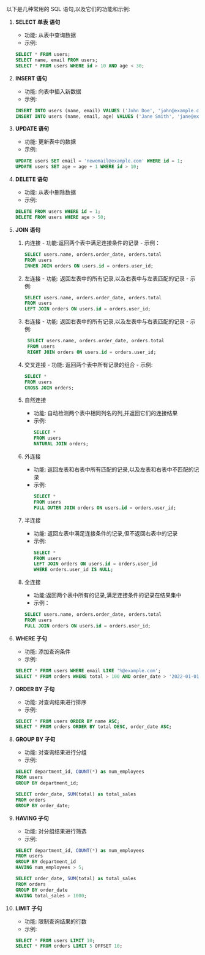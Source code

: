 以下是几种常用的 SQL 语句,以及它们的功能和示例:
1. **SELECT 单表 语句**
   - 功能: 从表中查询数据
   - 示例:
   ```sql
   SELECT * FROM users;
   SELECT name, email FROM users;
   SELECT * FROM users WHERE id > 10 AND age < 30;
   ```


2. **INSERT 语句**
   - 功能: 向表中插入新数据
   - 示例:
   ```sql
   INSERT INTO users (name, email) VALUES ('John Doe', 'john@example.com');
   INSERT INTO users (name, email, age) VALUES ('Jane Smith', 'jane@example.com', 25);
   ```

3. **UPDATE 语句**
   - 功能: 更新表中的数据
   - 示例:
   ```sql
   UPDATE users SET email = 'newemail@example.com' WHERE id = 1;
   UPDATE users SET age = age + 1 WHERE id > 10;
   ```

4. **DELETE 语句**
   - 功能: 从表中删除数据
   - 示例:
   ```sql
   DELETE FROM users WHERE id = 1;
   DELETE FROM users WHERE age > 50;
   ```

5. **JOIN 语句**
      1. 内连接
        - 功能:返回两个表中满足连接条件的记录
        - 示例：
          ``` sql
          SELECT users.name, orders.order_date, orders.total
          FROM users
          INNER JOIN orders ON users.id = orders.user_id;
          ```

          
      2. 左连接
        - 功能: 返回左表中的所有记录,以及右表中与左表匹配的记录
        - 示例:
          ``` sql
          SELECT users.name, orders.order_date, orders.total
          FROM users
          LEFT JOIN orders ON users.id = orders.user_id;
          ```

      3. 右连接
        - 功能: 返回右表中的所有记录,以及左表中与右表匹配的记录
        - 示例:
          ``` sql
           SELECT users.name, orders.order_date, orders.total
           FROM users
           RIGHT JOIN orders ON users.id = orders.user_id;
          ```

      4. 交叉连接
        - 功能: 返回两个表中所有记录的组合
        - 示例:
          ``` sql
          SELECT *
          FROM users
          CROSS JOIN orders;
          ```
           
      5. 自然连接
          - 功能: 自动检测两个表中相同列名的列,并返回它们的连接结果
          - 示例:
            ``` sql
            SELECT *
            FROM users
            NATURAL JOIN orders;
            ```
           
      6. 外连接
          - 功能: 返回左表和右表中所有匹配的记录,以及左表和右表中不匹配的记录
          - 示例:
            ``` sql
            SELECT *
            FROM users
            FULL OUTER JOIN orders ON users.id = orders.user_id;
            ```

      7. 半连接
          - 功能: 返回左表中满足连接条件的记录,但不返回右表中的记录
          - 示例:
            ``` sql
            SELECT *
            FROM users
            LEFT JOIN orders ON users.id = orders.user_id
            WHERE orders.user_id IS NULL;
            ```

      8.  全连接
           - 功能:返回两个表中所有的记录,满足连接条件的记录在结果集中
           - 示例：
            ``` sql
            SELECT users.name, orders.order_date, orders.total
            FROM users
            FULL JOIN orders ON users.id = orders.user_id;
           ```

6. **WHERE 子句**
   - 功能: 添加查询条件
   - 示例:
   ```sql
   SELECT * FROM users WHERE email LIKE '%@example.com';
   SELECT * FROM orders WHERE total > 100 AND order_date > '2022-01-01';
   ```

7. **ORDER BY 子句**
   - 功能: 对查询结果进行排序
   - 示例:
   ```sql
   SELECT * FROM users ORDER BY name ASC;
   SELECT * FROM orders ORDER BY total DESC, order_date ASC;
   ```

8. **GROUP BY 子句**
   - 功能: 对查询结果进行分组
   - 示例:
   ```sql
   SELECT department_id, COUNT(*) as num_employees
   FROM users
   GROUP BY department_id;

   SELECT order_date, SUM(total) as total_sales
   FROM orders
   GROUP BY order_date;
   ```

9. **HAVING 子句**
   - 功能: 对分组结果进行筛选
   - 示例:
   ```sql
   SELECT department_id, COUNT(*) as num_employees
   FROM users
   GROUP BY department_id
   HAVING num_employees > 5;

   SELECT order_date, SUM(total) as total_sales
   FROM orders
   GROUP BY order_date
   HAVING total_sales > 1000;
   ```
10. **LIMIT 子句**
      - 功能: 限制查询结果的行数
      - 示例:
      ```sql
      SELECT * FROM users LIMIT 10;
      SELECT * FROM orders LIMIT 5 OFFSET 10;
      ```